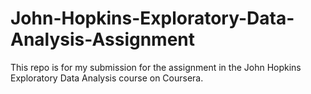 # John-Hopkins-Exploratory-Data-Analysis-Assignment
This repo is for my submission for the assignment in the John Hopkins Exploratory Data Analysis course on Coursera. 
